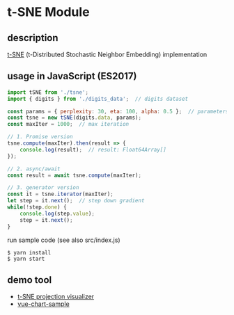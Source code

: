 # t-SNE Module

## description
[t-SNE](https://en.wikipedia.org/wiki/T-distributed_stochastic_neighbor_embedding) (t-Distributed Stochastic Neighbor Embedding) implementation

## usage in JavaScript (ES2017)
```js
import tSNE from './tsne';
import { digits } from './digits_data';  // digits dataset

const params = { perplexity: 30, eta: 100, alpha: 0.5 };  // parameters
const tsne = new tSNE(digits.data, params);
const maxIter = 1000;  // max iteration

// 1. Promise version
tsne.compute(maxIter).then(result => {
    console.log(result);  // result: Float64Array[]
});

// 2. async/await
const result = await tsne.compute(maxIter);

// 3. generator version
const it = tsne.iterator(maxIter);
let step = it.next();  // step down gradient
while(!step.done) {
    console.log(step.value);
    step = it.next();
}
```

run sample code (see also src/index.js)
```
$ yarn install
$ yarn start
```

## demo tool
* [t-SNE projection visualizer](https://rest-term.com/labs/html5/tsne/)
* [vue-chart-sample](https://github.com/wellflat/vue-chart-sample)